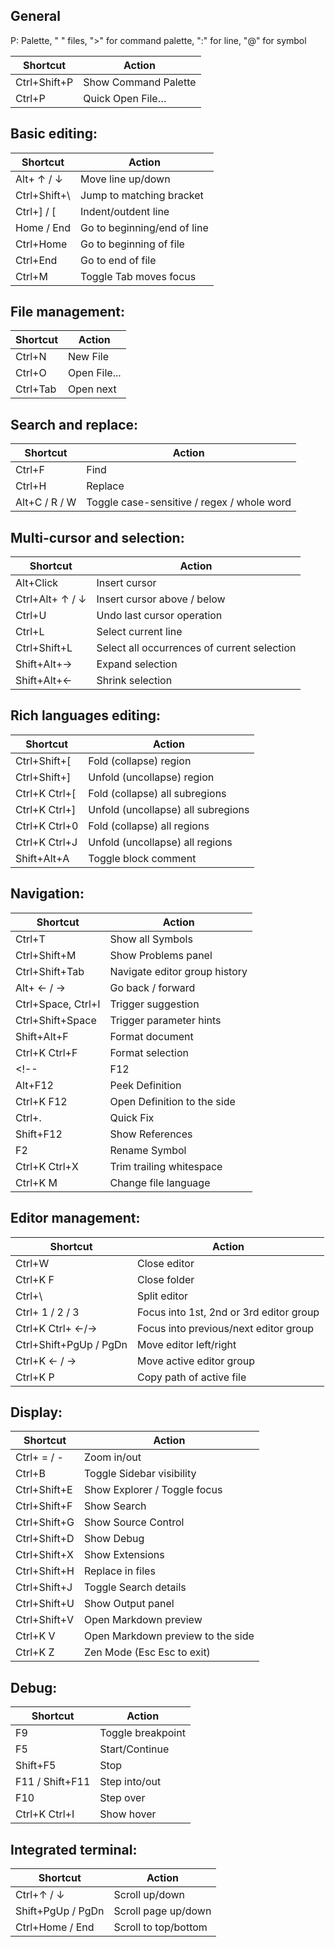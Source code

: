 ## General
P: Palette, " " files, ">" for command palette, ":" for line, "@" for symbol

| Shortcut | Action |
|----------|--------|
| Ctrl+Shift+P | Show Command Palette |
| Ctrl+P | Quick Open File… |


## Basic editing:

| Shortcut | Action |
|----------|--------|
| Alt+ ↑ / ↓ | Move line up/down |
| Ctrl+Shift+\ | Jump to matching bracket |
| Ctrl+] / [ | Indent/outdent line |
| Home / End | Go to beginning/end of line |
| Ctrl+Home | Go to beginning of file |
| Ctrl+End | Go to end of file |
| Ctrl+M | Toggle Tab moves focus |

## File management:

| Shortcut | Action |
|----------|--------|
| Ctrl+N | New File |
| Ctrl+O | Open File... |
| Ctrl+Tab | Open next |

## Search and replace:

| Shortcut | Action |
|----------|--------|
| Ctrl+F | Find |
| Ctrl+H | Replace |
| Alt+C / R / W | Toggle case-sensitive / regex / whole word |

## Multi-cursor and selection:

| Shortcut | Action |
|----------|--------|
| Alt+Click | Insert cursor |
| Ctrl+Alt+ ↑ / ↓ | Insert cursor above / below |
| Ctrl+U | Undo last cursor operation |
| Ctrl+L | Select current line |
| Ctrl+Shift+L | Select all occurrences of current selection |
| Shift+Alt+→ | Expand selection |
| Shift+Alt+← | Shrink selection |

## Rich languages editing:

| Shortcut | Action |
|----------|--------|
| Ctrl+Shift+[ | Fold (collapse) region |
| Ctrl+Shift+] | Unfold (uncollapse) region |
| Ctrl+K Ctrl+[ | Fold (collapse) all subregions |
| Ctrl+K Ctrl+] | Unfold (uncollapse) all subregions |
| Ctrl+K Ctrl+0 | Fold (collapse) all regions |
| Ctrl+K Ctrl+J | Unfold (uncollapse) all regions |
| Shift+Alt+A | Toggle block comment |

## Navigation:

| Shortcut | Action |
|----------|--------|
| Ctrl+T | Show all Symbols |
| Ctrl+Shift+M | Show Problems panel |
| Ctrl+Shift+Tab | Navigate editor group history |
| Alt+ ← / → | Go back / forward |
| Ctrl+Space, Ctrl+I | Trigger suggestion |
| Ctrl+Shift+Space | Trigger parameter hints |
| Shift+Alt+F | Format document |
| Ctrl+K Ctrl+F | Format selection |
<!-- | F12 | Go to Definition | -->
| Alt+F12 | Peek Definition |
| Ctrl+K F12 | Open Definition to the side |
| Ctrl+. | Quick Fix |
| Shift+F12 | Show References |
| F2 | Rename Symbol |
| Ctrl+K Ctrl+X | Trim trailing whitespace |
| Ctrl+K M | Change file language |

## Editor management:

| Shortcut | Action |
|----------|--------|
| Ctrl+W | Close editor |
| Ctrl+K F | Close folder |
| Ctrl+\ | Split editor |
| Ctrl+ 1 / 2 / 3 | Focus into 1st, 2nd or 3rd editor group |
| Ctrl+K Ctrl+ ←/→ | Focus into previous/next editor group |
| Ctrl+Shift+PgUp / PgDn | Move editor left/right |
| Ctrl+K ← / → | Move active editor group |
| Ctrl+K P | Copy path of active file |

## Display:

| Shortcut | Action |
|----------|--------|
| Ctrl+ = / - | Zoom in/out |
| Ctrl+B | Toggle Sidebar visibility |
| Ctrl+Shift+E | Show Explorer / Toggle focus |
| Ctrl+Shift+F | Show Search |
| Ctrl+Shift+G | Show Source Control |
| Ctrl+Shift+D | Show Debug |
| Ctrl+Shift+X | Show Extensions |
| Ctrl+Shift+H | Replace in files |
| Ctrl+Shift+J | Toggle Search details |
| Ctrl+Shift+U | Show Output panel |
| Ctrl+Shift+V | Open Markdown preview |
| Ctrl+K V | Open Markdown preview to the side |
| Ctrl+K Z | Zen Mode (Esc Esc to exit) |

## Debug:

| Shortcut | Action |
|----------|--------|
| F9 | Toggle breakpoint |
| F5 | Start/Continue |
| Shift+F5 | Stop |
| F11 / Shift+F11 | Step into/out |
| F10 | Step over |
| Ctrl+K Ctrl+I | Show hover |

## Integrated terminal:

| Shortcut | Action |
|----------|--------|
| Ctrl+↑ / ↓ | Scroll up/down |
| Shift+PgUp / PgDn | Scroll page up/down |
| Ctrl+Home / End | Scroll to top/bottom |






<!-- | Ctrl+Shift+N | New window/instance | -->
<!-- | Ctrl+Shift+W | Close window/instance | -->
<!-- | Ctrl+, | User Settings | -->
<!-- | Ctrl+K Ctrl+S | Keyboard Shortcuts | -->
<!-- | Ctrl+` | Show integrated terminal | -->
<!-- | Ctrl+Shift+` | Create new terminal | -->
<!-- | Ctrl+C | Copy selection | -->
<!-- | Ctrl+V | Paste into active terminal | -->
<!-- | F11 | Toggle full screen | -->
<!-- | Shift+Alt+0 | Toggle editor layout (horizontal/vertical) | -->
<!-- | Ctrl+K R | Reveal active file in Explorer | -->
<!-- | Ctrl+K O | Show active file in new window/instance | -->
<!-- | Ctrl+G | Go to Line... | -->
<!-- | Ctrl+P | Go to File... | -->
<!-- | Ctrl+Shift+O | Go to Symbol... | -->
<!-- | F8 | Go to next error or warning | -->
<!-- | Shift+F8 | Go to previous error or warning | -->
<!-- | Alt+Z | Toggle word wrap | -->
<!-- | Ctrl+K Ctrl+C | Add line comment | -->
<!-- | Ctrl+K Ctrl+U | Remove line comment | -->
<!-- | Ctrl+/ | Toggle line comment | -->
<!-- | Shift+Alt + (drag mouse) | Column (box) selection | -->
<!-- | Shift+Alt+I | Insert cursor at end of each line selected | -->
<!-- | Ctrl+F2 | Select all occurrences of current word | -->
<!-- | Ctrl+Shift+Alt + (arrow key) | Column (box) selection | -->
<!-- | Ctrl+Shift+Alt +PgUp/PgDn | Column (box) selection page up/down | -->
<!-- | Alt+PgUp / PgDn | Scroll page up/down | -->
<!-- | F3 / Shift+F3 | Find next/previous | -->
<!-- | Alt+Enter | Select all occurences of Find match | -->
<!-- | Ctrl+D | Add selection to next Find match | -->
<!-- | Ctrl+K Ctrl+D | Move last selection to next Find match | -->
<!-- | Ctrl+S | Save | -->
<!-- | Ctrl+Shift+S | Save As... | -->
<!-- | Ctrl+K S | Save All | -->
<!-- | Ctrl+F4 | Close | -->
<!-- | Ctrl+K Ctrl+W | Close All | -->
<!-- | Ctrl+Shift+T | Reopen closed editor | -->
<!-- | Ctrl+K Enter | Keep preview mode editor open | -->
<!-- | Ctrl+Shift+Tab | Open previous | -->